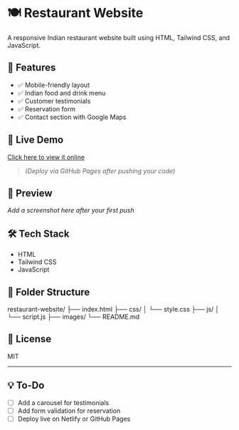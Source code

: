 # 🍽️ Restaurant Website

A responsive Indian restaurant website built using HTML, Tailwind CSS, and JavaScript.

## 🌟 Features

- ✅ Mobile-friendly layout
- ✅ Indian food and drink menu
- ✅ Customer testimonials
- ✅ Reservation form
- ✅ Contact section with Google Maps

## 🚀 Live Demo

[Click here to view it online](https://imrajeevnayan.github.io/restaurant-website/)  
> *(Deploy via GitHub Pages after pushing your code)*

## 📸 Preview

_Add a screenshot here after your first push_

## 🛠️ Tech Stack

- HTML
- Tailwind CSS
- JavaScript

## 📂 Folder Structure
restaurant-website/
├── index.html
├── css/
│ └── style.css
├── js/
│ └── script.js
├── images/
└── README.md


## 📄 License

MIT

---

## 💡 To-Do

- [ ] Add a carousel for testimonials
- [ ] Add form validation for reservation
- [ ] Deploy live on Netlify or GitHub Pages
